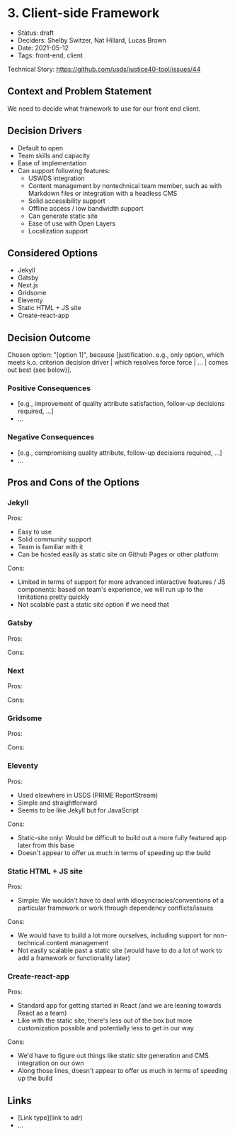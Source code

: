 # 3. Client-side Framework

- Status: draft 
- Deciders: Shelby Switzer, Nat Hillard, Lucas Brown
- Date: 2021-05-12 
- Tags: front-end, client

Technical Story: https://github.com/usds/justice40-tool/issues/44 

## Context and Problem Statement

We need to decide what framework to use for our front end client. 

## Decision Drivers <!-- optional -->

- Default to open
- Team skills and capacity
- Ease of implementation 
- Can support following features:
    - USWDS integration
    - Content management by nontechnical team member, such as with Markdown files or integration with a headless CMS
    - Solid accessibility support
    - Offline access / low bandwidth support
    - Can generate static site
    - Ease of use with Open Layers
    - Localization support

## Considered Options

- Jekyll
- Gatsby
- Next.js
- Gridsome
- Eleventy
- Static HTML + JS site
- Create-react-app

## Decision Outcome

Chosen option: "[option 1]", because [justification. e.g., only option, which meets k.o. criterion decision driver | which resolves force force | … | comes out best (see below)].

### Positive Consequences <!-- optional -->

- [e.g., improvement of quality attribute satisfaction, follow-up decisions required, …]
- …

### Negative Consequences <!-- optional -->

- [e.g., compromising quality attribute, follow-up decisions required, …]
- …

## Pros and Cons of the Options 

### Jekyll

Pros:
- Easy to use
- Solid community support
- Team is familiar with it
- Can be hosted easily as static site on Github Pages or other platform

Cons:
- Limited in terms of support for more advanced interactive features / JS components: based on team's experience, we will run up to the limitations pretty quickly
- Not scalable past a static site option if we need that

### Gatsby

Pros:

Cons:


### Next

Pros:

Cons:


### Gridsome

Pros:

Cons:


### Eleventy

Pros:
- Used elsewhere in USDS (PRIME ReportStream)
- Simple and straightforward
- Seems to be like Jekyll but for JavaScript

Cons:
- Static-site only: Would be difficult to build out a more fully featured app later from this base
- Doesn't appear to offer us much in terms of speeding up the build

### Static HTML + JS site

Pros:
- Simple: We wouldn't have to deal with idiosyncracies/conventions of a particular framework or work through dependency conflicts/issues

Cons:
- We would have to build a lot more ourselves, including support for non-technical content management
- Not easily scalable past a static site (would have to do a lot of work to add a framework or functionality later)

### Create-react-app

Pros:
- Standard app for getting started in React (and we are leaning towards React as a team)
- Like with the static site, there's less out of the box but more customization possible and potentially less to get in our way

Cons:
- We'd have to figure out things like static site generation and CMS integration on our own
- Along those lines, doesn't appear to offer us much in terms of speeding up the build


## Links <!-- optional -->

- [Link type](link to adr) <!-- example: Refined by [xxx](yyyymmdd-xxx.md) -->
- … <!-- numbers of links can vary -->


